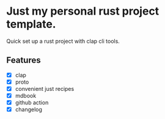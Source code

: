 # Just my personal rust project template.

Quick set up a rust project with clap cli tools.

## Features

- [x] clap
- [x] proto
- [x] convenient just recipes
- [x] mdbook
- [x] github action
- [x] changelog